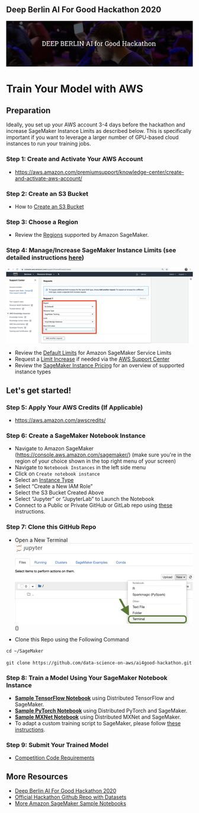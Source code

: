## Deep Berlin AI For Good Hackathon 2020
[![](img/ai4good.png)](https://deep-berlin.ai/hackathon2020/)


# Train Your Model with AWS

## Preparation
Ideally, you set up your AWS account 3-4 days before the hackathon and increase SageMaker Instance Limits as described below. This is specifically important if you want to leverage a larger number of GPU-based cloud instances to run your training jobs. 

### Step 1:  Create and Activate Your AWS Account
* https://aws.amazon.com/premiumsupport/knowledge-center/create-and-activate-aws-account/ 

### Step 2:  Create an S3 Bucket
* How to [Create an S3 Bucket](https://docs.aws.amazon.com/AmazonS3/latest/user-guide/create-bucket.html)

### Step 3:  Choose a Region
* Review the [Regions](https://docs.aws.amazon.com/general/latest/gr/rande.html#sagemaker_region) supported by Amazon SageMaker.

### Step 4:  Manage/Increase SageMaker Instance Limits (see detailed instructions [here](quota-increase.md))
[![](img/support_center03.png)](quota-increase.md)
* Review the [Default Limits](https://docs.aws.amazon.com/general/latest/gr/sagemaker.html#limits_sagemaker) for Amazon SageMaker Service Limits
* Request a [Limit Increase](quota-increase.md) if needed via the [AWS Support Center](https://console.aws.amazon.com/support/home#/)
* Review the [SageMaker Instance Pricing](https://aws.amazon.com/sagemaker/pricing/instance-types/) for an overview of supported instance types

## Let's get started!

### Step 5:  Apply Your AWS Credits (If Applicable)
* https://aws.amazon.com/awscredits/  

### Step 6:  Create a SageMaker Notebook Instance
* Navigate to Amazon SageMaker (https://console.aws.amazon.com/sagemaker/) (make sure you're in the region of your choice shown in the top right menu of your screen)
* Navigate to `Noteboook Instances` in the left side menu
* Click on `Create notebook instance`
* Select an [Instance Type](https://aws.amazon.com/sagemaker/pricing/instance-types/)
* Select “Create a New IAM Role”
* Select the S3 Bucket Created Above
* Select “Jupyter” or “JupyterLab” to Launch the Notebook
* Connect to a Public or Private GitHub or GitLab repo using [these](git-integration.md) instructions.

### Step 7:  Clone this GitHub Repo
* Open a New Terminal
![](img/new-terminal.png)()

* Clone this Repo using the Following Command
```
cd ~/SageMaker

git clone https://github.com/data-science-on-aws/ai4good-hackathon.git
```

### Step 8:  Train a Model Using Your SageMaker Notebook Instance
* [**Sample TensorFlow Notebook**](tensorflow/) using Distributed TensorFlow and SageMaker.
* [**Sample PyTorch Notebook**](pytorch/) using Distributed PyTorch and SageMaker.
* [**Sample MXNet Notebook**](mxnet/) using Distributed MXNet and SageMaker.
* To adapt a custom training script to SageMaker, please follow [these instructions](https://sagemaker.readthedocs.io/en/stable/using_tf.html#adapting-your-local-tensorflow-script).

### Step 9:  Submit Your Trained Model
* [Competition Code Requirements]()

## More Resources
* [Deep Berlin AI For Good Hackathon 2020](https://deep-berlin.ai/hackathon2020/)
* [Official Hackathon Github Repo with Datasets](https://github.com/deepberlin1/aiforgood2020)
* [More Amazon SageMaker Sample Notebooks](https://github.com/awslabs/amazon-sagemaker-examples/tree/master/sagemaker-python-sdk)